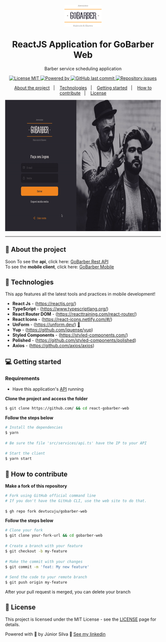 <h1 align="center">
<br>
  <img src="./public/assets/logo.svg" alt="YOUR_PROJECT_NAME" width="120">
<br>
<br>
ReactJS Application for GoBarber Web
</h1>

<p align="center">Barber service scheduling application</p>

<p align="center">
  <a href="https://opensource.org/licenses/MIT">
    <img src="https://img.shields.io/badge/License-MIT-blue.svg" alt="License MIT">
  </a>
  <a href="https://www.linkedin.com/in/devtucuju/" target="_blank" rel="noopener noreferrer">
    <img alt="Powered by" src="https://img.shields.io/badge/powered%20by-devtucuju-%23FF9000">
  </a>
  <a href="https://github.com/devtucuju/react-gobarber-web/commits/main">
    <img alt="GitHub last commit" src="https://img.shields.io/github/last-commit/EliasGcf/gobarber-web?color=%23FF9000">
  </a>

  <a href="https://github.com/devtucuju/react-gobarber-web/issues">
    <img alt="Repository issues" src="https://img.shields.io/github/issues/EliasGcf/gobarber-web?color=%23FF9000">
  </a>
</p>

<p align="center">
  <a href="#-about-the-project">About the project</a>&nbsp;&nbsp;&nbsp;|&nbsp;&nbsp;&nbsp;
  <a href="#-technologies">Technologies</a>&nbsp;&nbsp;&nbsp;|&nbsp;&nbsp;&nbsp;
  <a href="#-getting-started">Getting started</a>&nbsp;&nbsp;&nbsp;|&nbsp;&nbsp;&nbsp;
  <a href="#-how-to-contribute">How to contribute</a>&nbsp;&nbsp;&nbsp;|&nbsp;&nbsp;&nbsp;
  <a href="#-license">License</a>
</p>

[//]: # (Add your gifs/images here:)
<div>
  <img src="./public/assets/gif.gif" alt="gobarber web" height="425">

</div>

<hr />

## 💇 About the project

Soon
To see the **api**, click here: [GoBarber Rest API](https://github.com/devtucuju/nodejs-gobarberapi)</br>
To see the **mobile client**, click here: [GoBarber Mobile](https://github.com/devtucuju/react-native-gobarberamobile)

## 🚀 Technologies
[//]: # (Add the features of your project here:)
This app features all the latest tools and practices in mobile development!

- **React Js** - (https://reactjs.org/)
- **TypeScript** - (https://www.typescriptlang.org/)
- **React Router DOM** - (https://reacttraining.com/react-router/)
- **React Icons** - (https://react-icons.netlify.com/#/)
- **UnForm** - (https://unform.dev/) [💜](https://rocketseat.com.br/)
- **Yup** - (https://github.com/jquense/yup)
- **Styled Components** - (https://styled-components.com/)
- **Polished** - (https://github.com/styled-components/polished)
- **Axios** - (https://github.com/axios/axios)

## 💻 Getting started

### Requirements

- Have this application's [API](https://github.com/devtucuju/nodejs-gobarberapi) running

**Clone the project and access the folder**

```bash
$ git clone https://github.com/ && cd react-gobarber-web
```

**Follow the steps below**

```bash
# Install the dependencies
$ yarn

# Be sure the file 'src/services/api.ts' have the IP to your API

# Start the client
$ yarn start
```

## 🤔 How to contribute

**Make a fork of this repository**

```bash
# Fork using GitHub official command line
# If you don't have the GitHub CLI, use the web site to do that.

$ gh repo fork devtucuju/gobarber-web
```

**Follow the steps below**

```bash
# Clone your fork
$ git clone your-fork-url && cd gobarber-web

# Create a branch with your feature
$ git checkout -b my-feature

# Make the commit with your changes
$ git commit -m 'feat: My new feature'

# Send the code to your remote branch
$ git push origin my-feature
```

After your pull request is merged, you can delete your branch



## 📝 License

This project is licensed under the MIT License - see the [LICENSE](https://opensource.org/licenses/MIT) page for details.

Powered with 💜 by Júnior Silva 👋 [See my linkedin](https://www.linkedin.com/in/devtucuju/)
